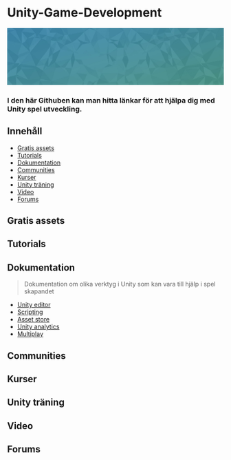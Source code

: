 Unity-Game-Development
======================

![Banner](header.jpg)

### I den här Githuben kan man hitta länkar för att hjälpa dig med Unity spel utveckling.

## Innehåll


- [Gratis assets](#gratis-assets)
- [Tutorials](#tutorials)
- [Dokumentation](#dokumentation)
- [Communities](#communities)
- [Kurser](#kurser)
- [Unity träning](#unity-träning)
- [Video](#video)
- [Forums](#forums)

## Gratis assets

## Tutorials

## Dokumentation

>Dokumentation om olika verktyg i Unity som kan vara till hjälp i spel skapandet
 - [Unity editor](https://docs.unity3d.com/Manual/index.html)
 - [Scripting](https://docs.unity3d.com/ScriptReference/index.html)
 - [Asset store](https://docs.unity3d.com/Manual/AssetStore.html)
 - [Unity analytics](https://docs.unity.com/analytics/UnityAnalytics.html)
 - [Multiplay](https://docs.unity.com/multiplay/shared/welcome-to-multiplay.html)


## Communities

## Kurser

## Unity träning

## Video

## Forums
